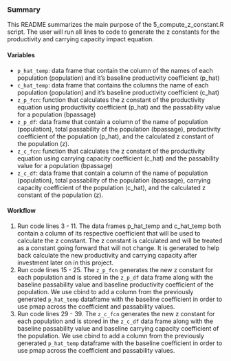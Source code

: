 ### Summary
This README summarizes the main purpose of the 5_compute_z_constant.R script. The user will run all lines to code to generate the z constants for the productivity and carrying capacity impact equation.

#### Variables
- `p_hat_temp`: data frame that contain the column of the names of each population (population) and it’s baseline productivity coefficient (p_hat)
- `c_hat_temp`: data frame that contains the columns the name of each population (population) and it’s baseline productivity coefficient (c_hat)
- `z_p_fcn`:  function that calculates the z constant of the productivity equation using productivity coefficient (p_hat) and the passability value for a population (bpassage) 
- `z_p_df`: data frame that contain a column of the name of population (population), total passability of the population (bpassage), productivity coefficient of the population (p_hat), and the calculated z constant of the population (z).
- `z_c_fcn`: function that calculates the z constant of the productivity equation using carrying capacity coefficient (c_hat) and the passability value for a population (bpassage)
- `z_c_df`: data frame that contain a column of the name of population (population), total passability of the population (bpassage), carrying capacity coefficient of the population (c_hat), and the calculated z constant of the population (z).

#### Workflow
1. Run code lines 3 - 11. The data frames p_hat_temp and c_hat_temp both contain a column of its respective coefficient that will be used to calculate the z constant. The z constant is calculated and will be treated as a constant going forward that will not change. It is generated to help back calculate the new productivity and carrying capacity after investment later on in this project. 
2. Run code lines 15 - 25. The `z_p_fcn` generates the new z constant for each population and is stored in the `z_p_df` data frame along with the baseline passability value and  baseline productivity coefficient of the population. We use cbind to add a column from the previously generated `p_hat_temp` dataframe with the baseline coefficient in order to use pmap across the coefficient and passability values. 
3. Run code lines 29 - 39. The `z_c_fcn` generates the new z constant for each population and is stored in the `z_c_df` data frame along with the baseline passability value and  baseline carrying capacity coefficient of the population. We use cbind to add a column from the previously generated `p_hat_temp` dataframe with the baseline coefficient in order to use pmap across the coefficient and passability values.
